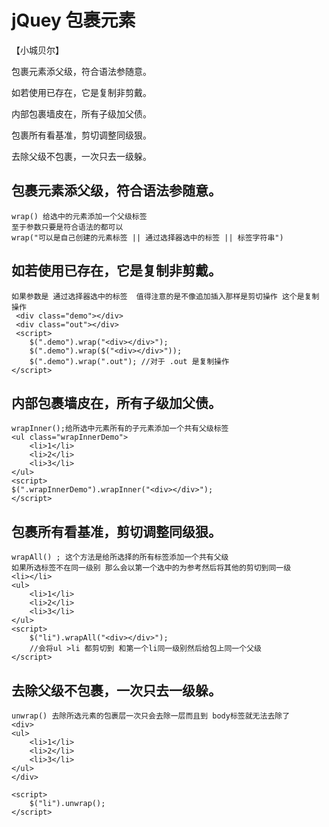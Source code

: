 # jQuey 包裹元素
【小城贝尔】

包裹元素添父级，符合语法参随意。

如若使用已存在，它是复制非剪戴。

内部包裹墙皮在，所有子级加父债。

包裹所有看基准，剪切调整同级狠。

去除父级不包裹，一次只去一级躲。

## 包裹元素添父级，符合语法参随意。
    wrap() 给选中的元素添加一个父级标签
    至于参数只要是符合语法的都可以
    wrap("可以是自己创建的元素标签 || 通过选择器选中的标签 || 标签字符串")
## 如若使用已存在，它是复制非剪戴。
    如果参数是 通过选择器选中的标签  值得注意的是不像追加插入那样是剪切操作 这个是复制操作
     <div class="demo"></div>
     <div class="out"></div>
     <script>
        $(".demo").wrap("<div></div>");
        $(".demo").wrap($("<div></div>"));
        $(".demo").wrap(".out"); //对于 .out 是复制操作
    </script>
## 内部包裹墙皮在，所有子级加父债。
    wrapInner();给所选中元素所有的子元素添加一个共有父级标签
    <ul class="wrapInnerDemo">
        <li>1</li>
        <li>2</li>
        <li>3</li>
    </ul>
    <script>
    $(".wrapInnerDemo").wrapInner("<div></div>");
    </script>
## 包裹所有看基准，剪切调整同级狠。
    wrapAll() ; 这个方法是给所选择的所有标签添加一个共有父级
    如果所选标签不在同一级别 那么会以第一个选中的为参考然后将其他的剪切到同一级
    <li></li>
    <ul>
        <li>1</li>
        <li>2</li>
        <li>3</li>
    </ul>
    <script>
        $("li").wrapAll("<div></div>");
        //会将ul >li 都剪切到 和第一个li同一级别然后给包上同一个父级
    </script>
## 去除父级不包裹，一次只去一级躲。
    unwrap() 去除所选元素的包裹层一次只会去除一层而且到 body标签就无法去除了
    <div>
    <ul>
        <li>1</li>
        <li>2</li>
        <li>3</li>
    </ul>
    </div>

    <script>
        $("li").unwrap();
    </script>